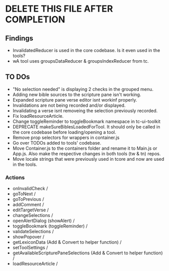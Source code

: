 # DELETE THIS FILE AFTER COMPLETION

## Findings

- InvalidatedReducer is used in the core codebase. Is it even used in the tools?
- wA tool uses groupsDataReducer & groupsIndexReducer from tc.

## TO DOs

- "No selection needed" is displaying 2 checks in the grouped menu.
- Adding new bible sources to the scripture pane isn't working.
- Expanded scripture pane verse editor isnt workinf properly.
- Invalidations are not being recorded and/or displayed.
- Invalidating a verse isnt removeing the selection previously recorded.
- Fix loadResourceArticle.
- Change toggleReminder to toggleBookmark namespace in tc-ui-toolkit
- DEPRECATE makeSureBiblesLoadedForTool. It should only be called in the core codebase before loading/opening a tool.
- Remove prop selectors for wrappers in container.js
- Go over TODOs added to tools' codebase.
- Move Container.js to the containers folder and rename it to Main.js or App.js. Also make the respective changes in both tools (tw & tn) repos.
- Move locale strings that were previously used in tcore and now are used in the tools.

### Actions

- onInvalidCheck /
- goToNext /
- goToPrevious /
- addComment /
- editTargetVerse /
- changeSelections /
- openAlertDialog (showAlert) /
- toggleBookmark (toggleReminder) /
- validateSelections /
- showPopover /
- getLexiconData (Add & Convert to helper function) /
- setToolSettings /
- getAvailableScripturePaneSelections (Add & Convert to helper function) /
- loadResourceArticle /
